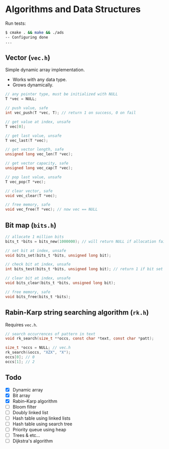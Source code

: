 # Algorithms and Data Structures

Run tests:

```bash
$ cmake . && make && ./ads
-- Configuring done
...
```

## Vector (`vec.h`)

Simple dynamic array implementation.

* Works with any data type.
* Grows dynamically.

```c
// any pointer type, must be initialized with NULL
T *vec = NULL;

// push value, safe
int vec_push(T *vec, T); // return 1 on success, 0 on fail

// get value at index, unsafe
T vec[0];

// get last value, unsafe
T vec_last(T *vec);

// get vector length, safe
unsigned long vec_len(T *vec);

// get vector capacity, safe
unsigned long vec_cap(T *vec);

// pop last value, unsafe
T vec_pop(T *vec);

// clear vector, safe
void vec_clear(T *vec);

// free memory, safe
void vec_free(T *vec); // now vec == NULL
```

## Bit map (`bits.h`)

```c
// allocate 1 million bits
bits_t *bits = bits_new(1000000); // will return NULL if allocation failed

// set bit at index, unsafe
void bits_set(bits_t *bits, unsigned long bit);

// check bit at index, unsafe
int bits_test(bits_t *bits, unsigned long bit); // return 1 if bit set

// clear bit at index, unsafe
void bits_clear(bits_t *bits, unsigned long bit);

// free memory, safe
void bits_free(bits_t *bits);
```

## Rabin-Karp string searching algorithm (`rk.h`)

Requires `vec.h`.

```c
// search occurrences of pattern in text
void rk_search(size_t **occs, const char *text, const char *patt);
```

```c
size_t *occs = NULL; // vec.h
rk_search(&occs, "XZX", "X");
occs[0]; // 0
occs[1]; // 2
```

## Todo

- [x] Dynamic array
- [x] Bit array
- [x] Rabin–Karp algorithm
- [ ] Bloom filter
- [ ] Doubly linked list
- [ ] Hash table using linked lists
- [ ] Hash table using search tree
- [ ] Priority queue using heap
- [ ] Trees & etc...
- [ ] Dijkstra's algorithm
